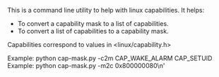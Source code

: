 This is a command line utility to help with linux capabilities. It helps:
- To convert a capability mask to a list of capabilities.
- To convert a list of capabilities to a capability mask.

Capabilities correspond to values in <linux/capability.h>

Example: python cap-mask.py -c2m CAP_WAKE_ALARM CAP_SETUID
Example: python cap-mask.py -m2c 0x800000080\n'
